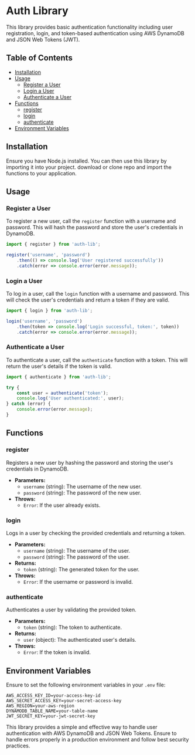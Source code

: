 # Auth Library

This library provides basic authentication functionality including user registration, login, and token-based authentication using AWS DynamoDB and JSON Web Tokens (JWT).

## Table of Contents
- [Installation](#installation)
- [Usage](#usage)
  - [Register a User](#register-a-user)
  - [Login a User](#login-a-user)
  - [Authenticate a User](#authenticate-a-user)
- [Functions](#functions)
  - [register](#register)
  - [login](#login)
  - [authenticate](#authenticate)
- [Environment Variables](#environment-variables)

## Installation

Ensure you have Node.js installed. You can then use this library by importing it into your project.
download or clone repo and import the functions to your application.

## Usage

### Register a User

To register a new user, call the `register` function with a username and password. This will hash the password and store the user's credentials in DynamoDB.

```javascript
import { register } from 'auth-lib';

register('username', 'password')
    .then(() => console.log('User registered successfully'))
    .catch(error => console.error(error.message));
```

### Login a User

To log in a user, call the `login` function with a username and password. This will check the user's credentials and return a token if they are valid.

```javascript
import { login } from 'auth-lib';

login('username', 'password')
    .then(token => console.log('Login successful, token:', token))
    .catch(error => console.error(error.message));
```

### Authenticate a User

To authenticate a user, call the `authenticate` function with a token. This will return the user's details if the token is valid.

```javascript
import { authenticate } from 'auth-lib';

try {
    const user = authenticate('token');
    console.log('User authenticated:', user);
} catch (error) {
    console.error(error.message);
}
```

## Functions

### register

Registers a new user by hashing the password and storing the user's credentials in DynamoDB.

- **Parameters:**
  - `username` (string): The username of the new user.
  - `password` (string): The password of the new user.
- **Throws:**
  - `Error`: If the user already exists.

### login

Logs in a user by checking the provided credentials and returning a token.

- **Parameters:**
  - `username` (string): The username of the user.
  - `password` (string): The password of the user.
- **Returns:**
  - `token` (string): The generated token for the user.
- **Throws:**
  - `Error`: If the username or password is invalid.

### authenticate

Authenticates a user by validating the provided token.

- **Parameters:**
  - `token` (string): The token to authenticate.
- **Returns:**
  - `user` (object): The authenticated user's details.
- **Throws:**
  - `Error`: If the token is invalid.

## Environment Variables

Ensure to set the following environment variables in your `.env` file:

```plaintext
AWS_ACCESS_KEY_ID=your-access-key-id
AWS_SECRET_ACCESS_KEY=your-secret-access-key
AWS_REGION=your-aws-region
DYNAMODB_TABLE_NAME=your-table-name
JWT_SECRET_KEY=your-jwt-secret-key
```

This library provides a simple and effective way to handle user authentication with AWS DynamoDB and JSON Web Tokens. Ensure to handle errors properly in a production environment and follow best security practices.
```
